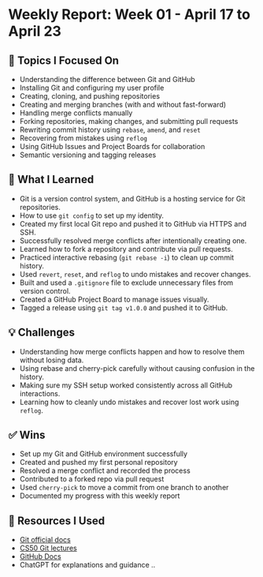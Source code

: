 # Weekly Report: Week 01 - April 17 to April 23

## 📌 Topics I Focused On

- Understanding the difference between Git and GitHub
- Installing Git and configuring my user profile
- Creating, cloning, and pushing repositories
- Creating and merging branches (with and without fast-forward)
- Handling merge conflicts manually
- Forking repositories, making changes, and submitting pull requests
- Rewriting commit history using `rebase`, `amend`, and `reset`
- Recovering from mistakes using `reflog`
- Using GitHub Issues and Project Boards for collaboration
- Semantic versioning and tagging releases

## 📘 What I Learned

- Git is a version control system, and GitHub is a hosting service for Git repositories.
- How to use `git config` to set up my identity.
- Created my first local Git repo and pushed it to GitHub via HTTPS and SSH.
- Successfully resolved merge conflicts after intentionally creating one.
- Learned how to fork a repository and contribute via pull requests.
- Practiced interactive rebasing (`git rebase -i`) to clean up commit history.
- Used `revert`, `reset`, and `reflog` to undo mistakes and recover changes.
- Built and used a `.gitignore` file to exclude unnecessary files from version control.
- Created a GitHub Project Board to manage issues visually.
- Tagged a release using `git tag v1.0.0` and pushed it to GitHub.

## 💡 Challenges

- Understanding how merge conflicts happen and how to resolve them without losing data.
- Using rebase and cherry-pick carefully without causing confusion in the history.
- Making sure my SSH setup worked consistently across all GitHub interactions.
- Learning how to cleanly undo mistakes and recover lost work using `reflog`.

## ✅ Wins

- Set up my Git and GitHub environment successfully
- Created and pushed my first personal repository
- Resolved a merge conflict and recorded the process
- Contributed to a forked repo via pull request
- Used `cherry-pick` to move a commit from one branch to another
- Documented my progress with this weekly report

## 📎 Resources I Used

- [Git official docs](https://git-scm.com/docs)
- [CS50 Git lectures](https://www.youtube.com/c/cs50)
- [GitHub Docs](https://docs.github.com/en)
- ChatGPT for explanations and guidance
  ..
